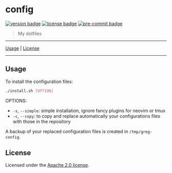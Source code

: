 # config

[![version badge]][doc link]
[![license badge]][license link]
[![pre-commit badge]][pre-commit link]

> My dotfiles

---

[Usage](#usage) |
[License](#license)

---

## Usage

To install the configuration files:

```sh
./install.sh [OPTION]
```

OPTIONS:

+ `-s`, `--simple`: simple installation, ignore fancy plugins for neovim or tmux
+ `-c`, `--copy`: to copy and replace automatically your configurations files with
  those in the repository

A backup of your replaced configuration files is created in `/tmp/greg-config`.

## License

Licensed under the [Apache 2.0 license][license link].

[doc link]: https://github.com/GregoireHENRY/config
[version badge]: https://img.shields.io/badge/version-0.2.0-blue
[license link]: https://github.com/GregoireHENRY/config/blob/main/LICENSE
[license badge]: https://img.shields.io/badge/License-Apache%202.0-blue.svg
[pre-commit link]: https://pre-commit.com
[pre-commit badge]: https://img.shields.io/badge/pre--commit-enabled-brightgreen?logo=pre-commit&logoColor=white
